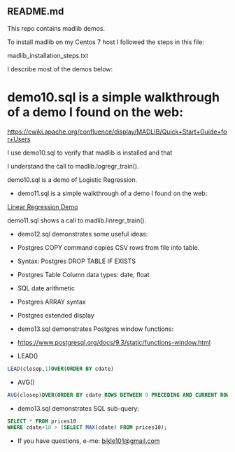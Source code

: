## README.md

This repo contains madlib demos.

To install madlib on my Centos 7 host I followed the steps in this file:

madlib_installation_steps.txt

I describe most of the demos below:

# demo10.sql is a simple walkthrough of a demo I found on the web:

https://cwiki.apache.org/confluence/display/MADLIB/Quick+Start+Guide+for+Users

I use demo10.sql to verify that madlib is installed and that 

I understand the call to madlib.logregr_train().

demo10.sql is a demo of Logistic Regression.


* demo11.sql is a simple walkthrough of a demo I found on the web:

[Linear Regression Demo](http://madlib.incubator.apache.org/docs/latest/group__grp__linreg.html)

demo11.sql shows a call to madlib.linregr_train().


* demo12.sql demonstrates some useful ideas:
* Postgres COPY command copies CSV rows from file into table.
* Syntax: Postgres DROP TABLE IF EXISTS
* Postgres Table Column data types: date, float
* SQL date arithmetic
* Postgres ARRAY syntax
* Postgres extended display

* demo13.sql demonstrates Postgres window functions:
* https://www.postgresql.org/docs/9.3/static/functions-window.html
* LEAD()
```sql
LEAD(closep,1)OVER(ORDER BY cdate)
```
* AVG()
```sql
AVG(closep)OVER(ORDER BY cdate ROWS BETWEEN 9 PRECEDING AND CURRENT ROW)
```
* demo13.sql demonstrates SQL sub-query:
```sql
SELECT * FROM prices10
WHERE cdate+10 > (SELECT MAX(cdate) FROM prices10);
```

* If you have questions, e-me: bikle101@gmail.com

